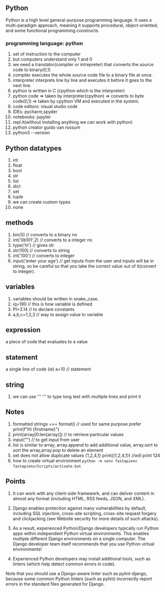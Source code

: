## Python

Python is a high level general-purpose programming language. It uses a multi-paradigm approach, meaning it supports procedural, object-oriented, and some functional programming constructs.

### programming language: python

1. set of instruction to the computer
2. but computers understand only 1 and 0
3. we need a translator(compiler or intrepreter) that converts the source code to binary(0,1)
4. compiler executes the whole source code file to a binary file at once.
5. interpreter interprets line by line and executes it before it goes to the next line.
6. python is written in C (cpython which is the interpreter)
7. python code => taken by interpreter(cpython) => converts to byte code(0,1) => taken by cpython VM and executed in the system.
8. code editors: visual studio code
9. IDEs: pycharm,spyder
10. notebooks: jupyter
11. repl.it(without installing anything we can work with python)
12. python creator guido van rossum
13. python3 --version

## Python datatypes

1. int
2. float
3. bool
4. str
5. list
6. dict
7. set
8. tuple
9. we can create custom types
10. none

## methods

1. bin(5) // converts to a binary no
2. int('0b101',2) // converts to a integer no
3. type('hi') // gives str
4. str(100) // converts to string
5. int('100') // converts to integer
6. input('enter your age') // get inputs from the user and inputs will be in string, so be careful so that you take the correct value out of it(convert to integer).

## variables

1. variables should be written in snake_case.
2. iq=190 // this is how variable is defined
3. PI=3.14 // to declare constants
4. a,b,c=1,2,3 // way to assign value to variable

## expression

a piece of code that evaluates to a value

## statement

a single line of code (ie) a=10 // statement

## string

1. we can use ''' ''' to type long text with multiple lines and print it

## Notes

1. formatted strings === format() // used for same purpose prefer print(f"Hi {firstname}")
2. print(array[0:len(array)]) // to retrieve particular values
3. input("") // to get input from user
4. list is similar to array, array.append to add additional value, array.sort to sort the array,array.pop to delete an element
5. set does not allow duplicate values {1,2,4,1}
   print({1,2,4,1}) //will print 124
6. how to create virtual environment
   `python -m venv fastapienv`
   `fastapienv/Scripts/activate.bat`

## Points

1. It can work with any client-side framework, and can deliver content in almost any format (including HTML, RSS feeds, JSON, and XML).

2. Django enables protection against many vulnerabilities by default, including SQL injection, cross-site scripting, cross-site request forgery and clickjacking (see Website security for more details of such attacks).

3. As a result, experienced Python/Django developers typically run Python apps within independent Python virtual environments. This enables multiple different Django environments on a single computer. The Django developer team itself recommends that you use Python virtual environments!

4. Experienced Python developers may install additional tools, such as linters (which help detect common errors in code).

Note that you should use a Django-aware linter such as pylint-django, because some common Python linters (such as pylint) incorrectly report errors in the standard files generated for Django.
